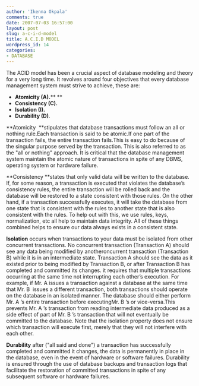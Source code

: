 ```yaml
---
author: 'Ikenna Okpala'
comments: true
date: 2007-07-03 16:57:00
layout: post
slug: a-c-i-d-model
title: A.C.I.D MODEL
wordpress_id: 14
categories:
- DATABASE
---
```


The ACID model has been a crucial aspect of database modeling and theory for a very long time.
It  revolves around four  objectives that every database management system must strive to achieve, these are:

  * **Atomicity (A).****
**
  * **Consistency (C).**
  * **Isolation (I).**
  * **Durability (D)**.

<!--more-->
**Atomicity  **stipulates that database transactions must follow an all or nothing rule.Each transaction is said to be atomic.If one part of the transaction fails, the entire transaction fails.This is easy to do because of the singular purpose served by the transaction. This is also referred to as the "all or nothing" approach. It is critical that the database management system maintain the atomic nature of transactions in spite of any DBMS, operating system or hardware failure.

**Consistency **states that only valid data will be written to the database. If, for some reason, a transaction is executed that violates the database’s consistency rules, the entire transaction will be rolled back and the database will be restored to a state consistent with those rules. On the other hand, if a transaction successfully executes, it will take the database from one state that is consistent with the rules to another state that is also consistent with the rules. To help out with this, we use rules, keys, normalization, etc all help to maintain data integrity. All of these things combined helps to ensure our data always exists in a consistent state.

**Isolation**  occurs when transactions to your data must be isolated from other concurrent transactions. No concurrent transaction (Transaction A) should see any data being modified by anotheroncurrent transaction (Transaction B) while it is in an intermediate state. Transaction A should see the data as it existed prior to being modified by Transaction B, or after Transaction B has completed and committed its changes. it requires that multiple transactions occurring at the same time not interrupting each other’s execution. For example, if  Mr. A issues a transaction against a database at the same time that Mr. B  issues a different transaction, both transactions should operate on the database in an isolated manner. The database should either perform Mr. A ’s entire transaction before executingMr. B ’s or vice-versa.This prevents Mr. A ’s transaction from reading intermediate data produced as a side effect of part of Mr. B ’s transaction that will not eventually be committed to the database. Note that the isolation property does not ensure which transaction will execute first, merely that they will not interfere with each other.

**Durability**  after ("all said and done") a transaction has successfully completed and committed it changes, the data is permanently in place in the database, even in the event of hardware or software failures. Durability is ensured through the use of database backups and transaction logs that facilitate the restoration of committed transactions in spite of any subsequent software or hardware failures.
